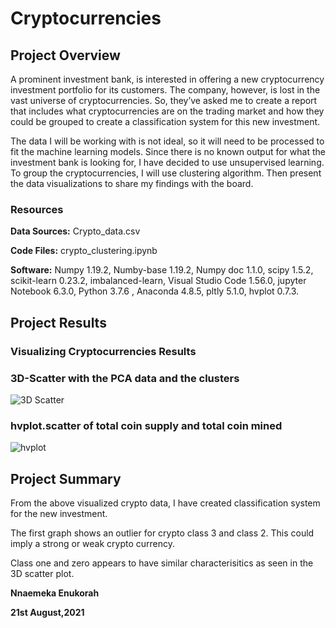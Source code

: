 # Cryptocurrencies

## Project Overview

A prominent investment bank, is interested in offering a new cryptocurrency investment portfolio for its customers. 
The company, however, is lost in the vast universe of cryptocurrencies. 
So, they’ve asked me to create a report that includes what cryptocurrencies are on the trading market and how they could be grouped to create a classification system for this new investment.

The data I will be working with is not ideal, so it will need to be processed to fit the machine learning models. 
Since there is no known output for what the investment bank is looking for, I have decided to use unsupervised learning. To group the cryptocurrencies, I will use clustering algorithm. 
Then present the data visualizations to share my findings with the board.

### Resources

**Data Sources:** Crypto_data.csv

**Code Files:** crypto_clustering.ipynb

**Software:** Numpy 1.19.2, Numby-base 1.19.2, Numpy doc 1.1.0, scipy 1.5.2, scikit-learn 0.23.2, imbalanced-learn,
Visual Studio Code 1.56.0, jupyter Notebook 6.3.0, Python 3.7.6 , Anaconda 4.8.5, pltly 5.1.0, hvplot 0.7.3.

## Project Results

### Visualizing Cryptocurrencies Results

### 3D-Scatter with the PCA data and the clusters

![3D Scatter](https://user-images.githubusercontent.com/81701640/129987600-d5996cae-4783-494e-aead-f0741fa8d423.png)

### hvplot.scatter of total coin supply and total coin mined

![hvplot](https://user-images.githubusercontent.com/81701640/129987718-f6194e62-695f-442f-af54-0e7850e39f81.png)

## Project Summary

From the above visualized crypto data, I have created classification system for the new investment.  

The first graph shows an outlier for crypto class 3 and class 2. This could imply a strong or weak crypto currency.

Class one and zero appears to have similar characterisitics as seen in the 3D scatter plot.

**Nnaemeka Enukorah**

**21st August,2021**

